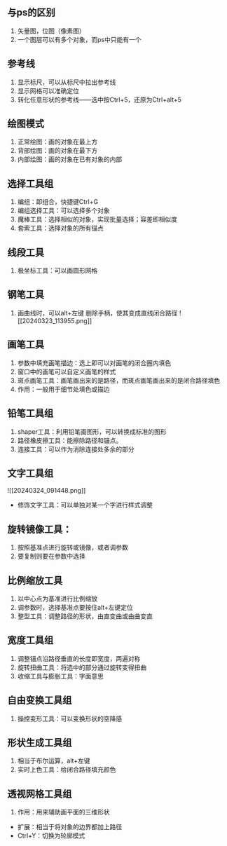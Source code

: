 ## 与ps的区别
1. 矢量图，位图（像素图）
2. 一个图层可以有多个对象，而ps中只能有一个
## 参考线
1. 显示标尺，可以从标尺中拉出参考线
2. 显示网格可以准确定位
3. 转化任意形状的参考线——选中按Ctrl+5，还原为Ctrl+alt+5
## 绘图模式
1. 正常绘图：画的对象在最上方
2. 背部绘图：画的对象在最下方
3. 内部绘图：画的对象在已有对象的内部
## 选择工具组
1. 编组：即组合，快捷键Ctrl+G
2. 编组选择工具：可以选择多个对象
3. 魔棒工具：选择相似的对象，实现批量选择；容差即相似度
4.  套索工具：选择对象的所有锚点
## 线段工具
1. 极坐标工具：可以画圆形网格
## 钢笔工具
1. 画曲线时，可以alt+左键 删除手柄，使其变成直线闭合路径
![[20240323_113955.png]]
## 画笔工具
1. 参数中填充画笔描边：选上即可以对画笔的闭合圈内填色
2. 窗口中的画笔可以自定义画笔的样式
3. 斑点画笔工具：画笔画出来的是路径，而斑点画笔画出来的是闭合路径填色
4. 作用：一般用于细节处填色或描边
## 铅笔工具组
1. shaper工具：利用铅笔画图形，可以转换成标准的图形
2. 路径橡皮擦工具：能擦除路径和锚点。
3. 连接工具：可以作为消除连接处多余的部分
## 文字工具组
![[20240324_091448.png]]
- 修饰文字工具：可以单独对某一个字进行样式调整
## 旋转镜像工具：
1. 按照基准点进行旋转或镜像，或者调参数
2. 要复制则要在参数中选择
## 比例缩放工具
1. 以中心点为基准进行比例缩放
2. 调参数时，选择基准点要按住alt+左键定位
3. 整型工具：调整路径的形状，由直变曲或由曲变直
## 宽度工具组
1. 调整锚点沿路径垂直的长度即宽度，两遍对称
2. 旋转扭曲工具：将选中的部分通过旋转变得扭曲
3. 收缩工具与膨胀工具：字面意思
## 自由变换工具组
1. 操控变形工具：可以变换形状的空降感
## 形状生成工具组
1. 相当于布尔运算，alt+左键
2. 实时上色工具：给闭合路径填充颜色
## 透视网格工具组
1. 作用：用来辅助画平面的三维形状


- 扩展：相当于将对象的边界都加上路径
- Ctrl+Y：切换为轮廓模式